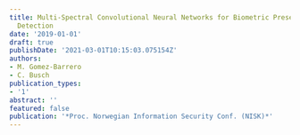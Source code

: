 ```yaml
---
title: Multi-Spectral Convolutional Neural Networks for Biometric Presentation Attack
  Detection
date: '2019-01-01'
draft: true
publishDate: '2021-03-01T10:15:03.075154Z'
authors:
- M. Gomez-Barrero
- C. Busch
publication_types:
- '1'
abstract: ''
featured: false
publication: '*Proc. Norwegian Information Security Conf. (NISK)*'
---
```


